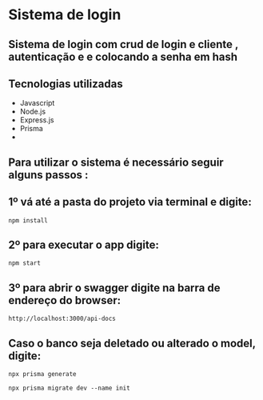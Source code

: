 # Sistema de login

## Sistema de login com crud de login e cliente , autenticação e e colocando a senha em hash 

## Tecnologias utilizadas

<ul>
  <li>Javascript</li>
  <li>Node.js</li>
  <li>Express.js</li>
  <li>Prisma</li>
  <li></li>
</ul>

## Para utilizar o sistema é necessário seguir alguns passos :

## 1º vá até a pasta do projeto via terminal e digite: 
```
npm install
```
## 2º para executar o app digite:
```
npm start
```

## 3º para abrir o swagger digite na barra de endereço do browser:
```
http://localhost:3000/api-docs
```

## Caso o banco seja deletado ou alterado o model, digite:
```
npx prisma generate
```
```
npx prisma migrate dev --name init
```
